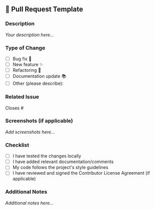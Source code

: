## 📝 Pull Request Template

### Description
<!-- Please include a summary of the changes and the related issue. -->
_Your description here..._

### Type of Change
<!-- Please delete options that are not relevant. -->
- [ ] Bug fix 🐛
- [ ] New feature ✨
- [ ] Refactoring 🔁
- [ ] Documentation update 📚
- [ ] Other (please describe):

### Related Issue
<!-- Example: Closes #123 -->
Closes #

### Screenshots (if applicable)
<!-- Add screenshots or screen recordings to help understand your changes -->
_Add screenshots here..._

### Checklist
- [ ] I have tested the changes locally
- [ ] I have added relevant documentation/comments
- [ ] My code follows the project's style guidelines
- [ ] I have reviewed and signed the Contributor License Agreement (if applicable)

### Additional Notes
<!-- Add any additional information or context -->
_Additional notes here..._

